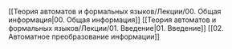 [[Теория автоматов и формальных языков/Лекции/00. Общая информация|00. Общая информация]]
[[Теория автоматов и формальных языков/Лекции/01. Введение|01. Введение]]
[[02. Автоматное преобразование информации]]
